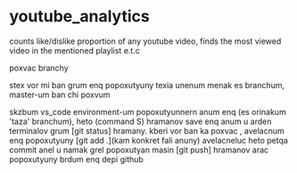 # youtube_analytics
counts like/dislike proportion of any youtube video, finds the most viewed video in the mentioned playlist e.t.c 

poxvac branchy 

stex vor mi ban grum enq popoxutyuny texia unenum menak es branchum, master-um ban chi poxvum 

skzbum vs_code environment-um popoxutyunnern anum enq (es orinakum 'taza' branchum), heto (command S) hramanov save enq anum u arden terminalov grum 
[git status] hramany. kberi vor ban ka poxvac , avelacnum enq popoxutyuny
[git add .](kam konkret fali anuny) avelacneluc heto petqa commit anel u namak grel popoxutyan masin 
[git push] hramanov arac popoxutyuny brdum enq depi github 

